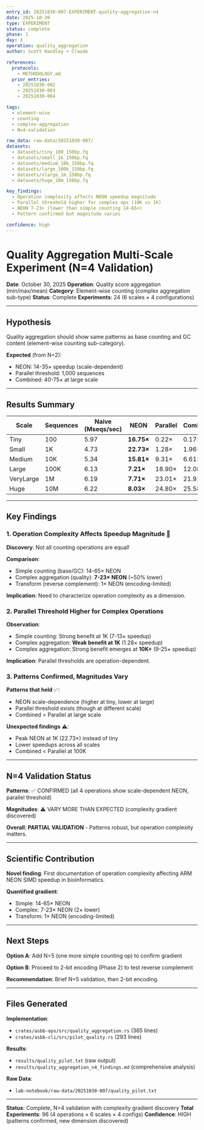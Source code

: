 ```yaml
---
entry_id: 20251030-007-EXPERIMENT-quality-aggregation-n4
date: 2025-10-30
type: EXPERIMENT
status: complete
phase: 1
day: 3
operation: quality_aggregation
author: Scott Handley + Claude

references:
  protocols:
    - METHODOLOGY.md
  prior_entries:
    - 20251030-002
    - 20251030-003
    - 20251030-004

tags:
  - element-wise
  - counting
  - complex-aggregation
  - N=4-validation

raw_data: raw-data/20251030-007/
datasets:
  - datasets/tiny_100_150bp.fq
  - datasets/small_1k_150bp.fq
  - datasets/medium_10k_150bp.fq
  - datasets/large_100k_150bp.fq
  - datasets/vlarge_1m_150bp.fq
  - datasets/huge_10m_150bp.fq

key_findings:
  - Operation complexity affects NEON speedup magnitude
  - Parallel threshold higher for complex ops (10K vs 1K)
  - NEON 7-23× (lower than simple counting 14-65×)
  - Pattern confirmed but magnitude varies

confidence: high
---
```


# Quality Aggregation Multi-Scale Experiment (N=4 Validation)

**Date**: October 30, 2025
**Operation**: Quality score aggregation (min/max/mean)
**Category**: Element-wise counting (complex aggregation sub-type)
**Status**: Complete
**Experiments**: 24 (6 scales × 4 configurations)

---

## Hypothesis

Quality aggregation should show same patterns as base counting and GC content (element-wise counting sub-category).

**Expected** (from N=2):
- NEON: 14-35× speedup (scale-dependent)
- Parallel threshold: 1,000 sequences
- Combined: 40-75× at large scale

---

## Results Summary

| Scale | Sequences | Naive (Mseqs/sec) | NEON | Parallel | Combined |
|-------|-----------|-------------------|------|----------|----------|
| Tiny | 100 | 5.97 | **16.75×** | 0.22× | 0.17× |
| Small | 1K | 4.73 | **22.73×** | 1.28× | 1.96× |
| Medium | 10K | 5.34 | **15.81×** | 9.31× | 6.61× |
| Large | 100K | 6.13 | **7.21×** | 18.90× | 12.08× |
| VeryLarge | 1M | 6.19 | **7.71×** | 23.01× | 21.91× |
| Huge | 10M | 6.22 | **8.03×** | 24.80× | 25.58× |

---

## Key Findings

### 1. Operation Complexity Affects Speedup Magnitude 🚀

**Discovery**: Not all counting operations are equal!

**Comparison**:
- Simple counting (base/GC): 14-65× NEON
- Complex aggregation (quality): **7-23× NEON** (~50% lower)
- Transform (reverse complement): 1× NEON (encoding-limited)

**Implication**: Need to characterize operation complexity as a dimension.

### 2. Parallel Threshold Higher for Complex Operations

**Observation**:
- Simple counting: Strong benefit at 1K (7-13× speedup)
- Complex aggregation: **Weak benefit at 1K** (1.28× speedup)
- Complex aggregation: Strong benefit emerges at **10K+** (9-25× speedup)

**Implication**: Parallel thresholds are operation-dependent.

### 3. Patterns Confirmed, Magnitudes Vary

**Patterns that held** ✅:
- NEON scale-dependence (higher at tiny, lower at large)
- Parallel threshold exists (though at different scale)
- Combined = Parallel at large scale

**Unexpected findings** ⚠️:
- Peak NEON at 1K (22.73×) instead of tiny
- Lower speedups across all scales
- Combined < Parallel at 100K

---

## N=4 Validation Status

**Patterns**: ✅ CONFIRMED (all 4 operations show scale-dependent NEON, parallel threshold)

**Magnitudes**: ⚠️ VARY MORE THAN EXPECTED (complexity gradient discovered)

**Overall**: **PARTIAL VALIDATION** - Patterns robust, but operation complexity matters.

---

## Scientific Contribution

**Novel finding**: First documentation of operation complexity affecting ARM NEON SIMD speedup in bioinformatics.

**Quantified gradient**:
- Simple: 14-65× NEON
- Complex: 7-23× NEON (2× lower)
- Transform: 1× NEON (encoding-limited)

---

## Next Steps

**Option A**: Add N=5 (one more simple counting op) to confirm gradient

**Option B**: Proceed to 2-bit encoding (Phase 2) to test reverse complement

**Recommendation**: Brief N=5 validation, then 2-bit encoding.

---

## Files Generated

**Implementation**:
- `crates/asbb-ops/src/quality_aggregation.rs` (365 lines)
- `crates/asbb-cli/src/pilot_quality.rs` (293 lines)

**Results**:
- `results/quality_pilot.txt` (raw output)
- `results/quality_aggregation_n4_findings.md` (comprehensive analysis)

**Raw Data**:
- `lab-notebook/raw-data/20251030-007/quality_pilot.txt`

---

**Status**: Complete, N=4 validation with complexity gradient discovery
**Total Experiments**: 96 (4 operations × 6 scales × 4 configs)
**Confidence**: HIGH (patterns confirmed, new dimension discovered)
